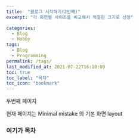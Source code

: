 ```yaml
---
title:  "블로그 시작하기(2번째)"
excerpt: "각 화면별 사이즈를 비교해서 적절한 크기로 선정"

categories:
  - Blog
  - Hobby
tags:
  - Blog
  - Programming
permalink: /tags/  
last_modified_at: 2021-07-22T16:10:00
toc: true
toc_label: "목차"
toc_icon: "bookmark"
---
```

두번째 페이지

현재 페이지는 Minimal mistake 의 기본 화면 layout

### 여기가 목차